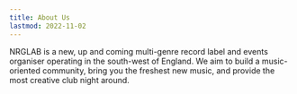 ```yaml
---
title: About Us
lastmod: 2022-11-02
---
```


NRGLAB is a new, up and coming multi-genre record label and events organiser operating in the south-west of England. We aim to build a music-oriented community, bring you the freshest new music, and provide the most creative club night around.
